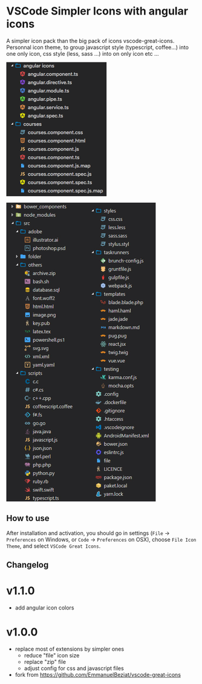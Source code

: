 # VSCode Simpler Icons with angular icons

A simpler icon pack than the big pack of icons vscode-great-icons.
Personnal icon theme, to group javascript style (typescript, coffee...) into one only icon, css style (less, sass ...) into on only icon etc ...

![preview](images/angular-preview.png)

![preview](images/preview.jpg)

## How to use

After installation and activation, you should go in settings (`File` → `Preferences` on Windows, or `Code` → `Preferences` on OSX), choose `File Icon Theme`, and select `VSCode Great Icons`.

## Changelog

# v1.1.0

* add angular icon colors

# v1.0.0

* replace most of extensions by simpler ones
    - reduce "file" icon size
    - replace "zip" file
    - adjust config for css and javascript files
* fork from https://github.com/EmmanuelBeziat/vscode-great-icons